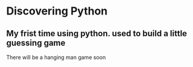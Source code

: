 # Discovering Python
## My frist time using python. used to build a little guessing game
There will be a hanging man game soon
